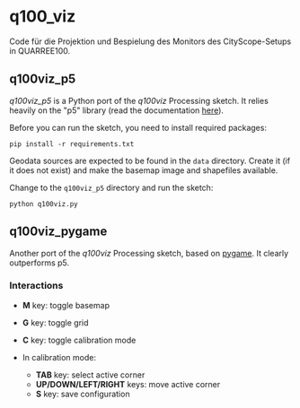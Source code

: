 # q100_viz

Code für die Projektion und Bespielung des Monitors des CityScope-Setups in QUARREE100.

## q100viz_p5

*q100viz_p5* is a Python port of the *q100viz* Processing sketch. It relies heavily on the "p5" library (read the documentation [here](https://p5.readthedocs.io/)).

Before you can run the sketch, you need to install required packages:
```
pip install -r requirements.txt
```

Geodata sources are expected to be found in the `data` directory. Create it (if it does not exist) and make the basemap image and shapefiles available.

Change to the `q100viz_p5` directory and run the sketch:
```
python q100viz.py
```

## q100viz_pygame

Another port of the *q100viz* Processing sketch, based on [pygame](https://www.pygame.org/). It clearly outperforms p5.

### Interactions

- **M** key: toggle basemap
- **G** key: toggle grid
- **C** key: toggle calibration mode

- In calibration mode:
  - **TAB** key: select active corner
  - **UP/DOWN/LEFT/RIGHT** keys: move active corner
  - **S** key: save configuration